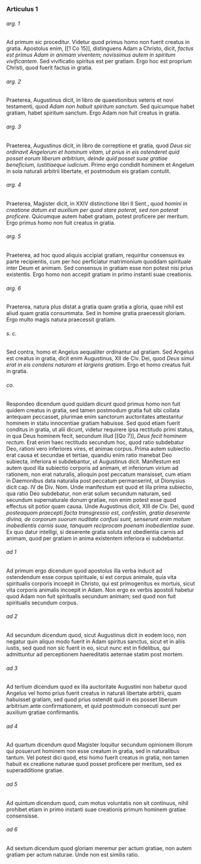 ### Articulus 1

###### arg. 1
Ad primum sic proceditur. Videtur quod primus homo non fuerit creatus in gratia. Apostolus enim, [[1 Co 15]], distinguens Adam a Christo, dicit, *factus est primus Adam in animam viventem; novissimus autem in spiritum vivificantem*. Sed vivificatio spiritus est per gratiam. Ergo hoc est proprium Christi, quod fuerit factus in gratia.

###### arg. 2
Praeterea, Augustinus dicit, in libro de quaestionibus veteris et novi testamenti, quod *Adam non habuit spiritum sanctum*. Sed quicumque habet gratiam, habet spiritum sanctum. Ergo Adam non fuit creatus in gratia.

###### arg. 3
Praeterea, Augustinus dicit, in libro de correptione et gratia, quod *Deus sic ordinavit Angelorum et hominum vitam, ut prius in eis ostenderet quid posset eorum liberum arbitrium, deinde quid posset suae gratiae beneficium, iustitiaeque iudicium*. Primo ergo condidit hominem et Angelum in sola naturali arbitrii libertate, et postmodum eis gratiam contulit.

###### arg. 4
Praeterea, Magister dicit, in XXIV distinctione libri II Sent., quod *homini in creatione datum est auxilium per quod stare poterat, sed non poterat proficere*. Quicumque autem habet gratiam, potest proficere per meritum. Ergo primus homo non fuit creatus in gratia.

###### arg. 5
Praeterea, ad hoc quod aliquis accipiat gratiam, requiritur consensus ex parte recipientis, cum per hoc perficiatur matrimonium quoddam spirituale inter Deum et animam. Sed consensus in gratiam esse non potest nisi prius existentis. Ergo homo non accepit gratiam in primo instanti suae creationis.

###### arg. 6
Praeterea, natura plus distat a gratia quam gratia a gloria, quae nihil est aliud quam gratia consummata. Sed in homine gratia praecessit gloriam. Ergo multo magis natura praecessit gratiam.

###### s. c.
Sed contra, homo et Angelus aequaliter ordinantur ad gratiam. Sed Angelus est creatus in gratia, dicit enim Augustinus, XII de Civ. Dei, quod *Deus simul erat in eis condens naturam et largiens gratiam*. Ergo et homo creatus fuit in gratia.

###### co.
Respondeo dicendum quod quidam dicunt quod primus homo non fuit quidem creatus in gratia, sed tamen postmodum gratia fuit sibi collata antequam peccasset, plurimae enim sanctorum auctoritates attestantur hominem in statu innocentiae gratiam habuisse. Sed quod etiam fuerit conditus in gratia, ut alii dicunt, videtur requirere ipsa rectitudo primi status, in qua Deus hominem fecit, secundum illud [[Qo 7]], *Deus fecit hominem rectum*. Erat enim haec rectitudo secundum hoc, quod ratio subdebatur Deo, rationi vero inferiores vires, et animae corpus. Prima autem subiectio erat causa et secundae et tertiae, quandiu enim ratio manebat Deo subiecta, inferiora ei subdebantur, ut Augustinus dicit. Manifestum est autem quod illa subiectio corporis ad animam, et inferiorum virium ad rationem, non erat naturalis, alioquin post peccatum mansisset, cum etiam in Daemonibus data naturalia post peccatum permanserint, ut Dionysius dicit cap. IV de Div. Nom. Unde manifestum est quod et illa prima subiectio, qua ratio Deo subdebatur, non erat solum secundum naturam, sed secundum supernaturale donum gratiae, non enim potest esse quod effectus sit potior quam causa. Unde Augustinus dicit, XIII de Civ. Dei, quod *posteaquam praecepti facta transgressio est, confestim, gratia deserente divina, de corporum suorum nuditate confusi sunt, senserunt enim motum inobedientis carnis suae, tanquam reciprocam poenam inobedientiae suae*. Ex quo datur intelligi, si deserente gratia soluta est obedientia carnis ad animam, quod per gratiam in anima existentem inferiora ei subdebantur.

###### ad 1
Ad primum ergo dicendum quod apostolus illa verba inducit ad ostendendum esse corpus spirituale, si est corpus animale, quia vita spiritualis corporis incoepit in Christo, qui est primogenitus ex mortuis, sicut vita corporis animalis incoepit in Adam. Non ergo ex verbis apostoli habetur quod Adam non fuit spiritualis secundum animam; sed quod non fuit spiritualis secundum corpus.

###### ad 2
Ad secundum dicendum quod, sicut Augustinus dicit in eodem loco, non negatur quin aliquo modo fuerit in Adam spiritus sanctus, sicut et in aliis iustis, sed quod non sic fuerit in eo, sicut nunc est in fidelibus, qui admittuntur ad perceptionem haereditatis aeternae statim post mortem.

###### ad 3
Ad tertium dicendum quod ex illa auctoritate Augustini non habetur quod Angelus vel homo prius fuerit creatus in naturali libertate arbitrii, quam habuisset gratiam, sed quod prius ostendit quid in eis posset liberum arbitrium ante confirmationem, et quid postmodum consecuti sunt per auxilium gratiae confirmantis.

###### ad 4
Ad quartum dicendum quod Magister loquitur secundum opinionem illorum qui posuerunt hominem non esse creatum in gratia, sed in naturalibus tantum. Vel potest dici quod, etsi homo fuerit creatus in gratia, non tamen habuit ex creatione naturae quod posset proficere per meritum, sed ex superadditione gratiae.

###### ad 5
Ad quintum dicendum quod, cum motus voluntatis non sit continuus, nihil prohibet etiam in primo instanti suae creationis primum hominem gratiae consensisse.

###### ad 6
Ad sextum dicendum quod gloriam meremur per actum gratiae, non autem gratiam per actum naturae. Unde non est similis ratio.


